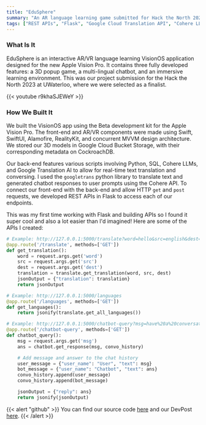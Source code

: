 ```yaml
---
title: "EduSphere"
summary: "An AR language learning game submitted for Hack the North 2023, selected as one of twelve finalist projects."
tags: ["REST APIs", "Flask", "Google Cloud Translation API", "Cohere LLM API"]
---
```


### What Is It
EduSphere is an interactive AR/VR language learning VisionOS application designed for the new Apple Vision Pro. It contains three fully developed features: a 3D popup game, a multi-lingual chatbot, and an immersive learning environment. This was our project submission for the Hack the North 2023 at UWaterloo, where we were selected as a finalist.

{{< youtube r9khaSJEWeY >}}

### How We Built It
We built the VisionOS app using the Beta development kit for the Apple Vision Pro. The front-end and AR/VR components were made using Swift, SwiftUI, Alamofire, RealityKit, and concurrent MVVM design architecture. We stored our 3D models in Google Cloud Bucket Storage, with their corresponding metadata on CockroachDB.

Our back-end features various scripts involving Python, SQL, Cohere LLMs, and Google Translation AI to allow for real-time text translation and conversing. I used the `googletrans` python library to translate text and generated chatbot responses to user prompts using the Cohere API. To connect our front-end with the back-end and allow HTTP `get` and `post` requests, we developed REST APIs in Flask to access each of our endpoints.

This was my first time working with Flask and building APIs so I found it super cool and also a lot easier than I'd imagined! Here are some of the APIs I created:

```python
# Example: http://127.0.0.1:5000/translate?word=hello&src=english&dest=chinese%20(simplified)
@app.route('/translate', methods=['GET'])
def get_translation():
    word = request.args.get('word')
    src = request.args.get('src')
    dest = request.args.get('dest')
    translation = translate.get_translation(word, src, dest)
    jsonOutput = {"translation": translation}
    return jsonOutput

# Example: http://127.0.0.1:5000/languages
@app.route('/languages', methods=['GET'])
def get_languages():
    return jsonify(translate.get_all_languages())

# Example: http://127.0.0.1:5000/chatbot-query?msg=have%20a%20conversation%20with%20me%20in%20french,%20and%20subtely%20give%20me%20feedback%20on%20my%20responses
@app.route('/chatbot-query', methods=['GET'])
def chatbot_query():
    msg = request.args.get('msg')
    ans = chatbot.get_response(msg, convo_history)

    # Add message and answer to the chat history
    user_message = {"user_name": "User", "text": msg}
    bot_message = {"user_name": "Chatbot", "text": ans}
    convo_history.append(user_message)
    convo_history.append(bot_message)

    jsonOutput = {"reply": ans}
    return jsonify(jsonOutput)
```

{{< alert "github" >}}
You can find our source code [here](https://github.com/evinli/EduSphere-VisionOS) and our DevPost [here](https://devpost.com/software/edusphere-95goxk).
{{< /alert >}}